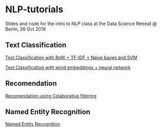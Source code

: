 # NLP-tutorials
Slides and code for the intro to NLP class at the Data Science Retreat  @ Berlin, 28 Oct 2019

## Text Classification 
[Text Classification with BoW + TF-IDF + Naive bayes and SVM](TextClassificationClassic.ipynb)

[Text Classification with word embeddings + neural network](TextClassificationNN.ipynb)

## Recomendation 
[Recomendation using Colaborative filtering](Recomendation.ipynb)

## Named Entity Recognition 
[Named Entity Recognition](NamedEntityRecognition.ipynb)
